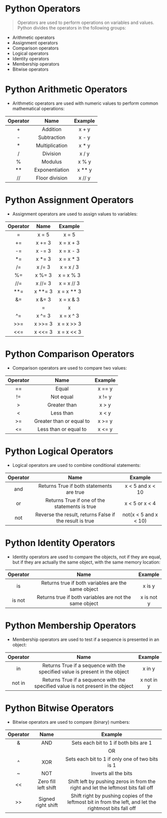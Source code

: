 # Python Operators
> Operators are used to perform operations on variables and values.
> Python divides the operators in the following groups:

* Arithmetic operators
* Assignment operators
* Comparison operators
* Logical operators
* Identity operators
* Membership operators
* Bitwise operators

# Python Arithmetic Operators
* Arithmetic operators are used with numeric values to perform common mathematical operations:

|Operator|	Name|	Example|
|:---:|:---:|:---:|
|+|	Addition|	x + y|
|-|	Subtraction|	x - y|
|*|	Multiplication|	x * y|
|/|	Division|	x / y|
|%|	Modulus|	x % y	|
|**|	Exponentiation|	x ** y|	 
|//|	Floor division|	x // y|

# Python Assignment Operators
* Assignment operators are used to assign values to variables:

|Operator|	Name|	Example|
|:---:|:---:|:---:|
|=	|x = 5	|x = 5	|
|+=	|x += 3	|x = x + 3	|
|-=	|x -= 3	|x = x - 3	|
|*=|	x *= 3	|x = x * 3	|
|/=	|x /= 3	|x = x / 3	|
|%=	|x %= 3	|x = x % 3	|
|//=	|x //= 3|	x = x // 3|
|**=|	x **= 3|	x = x ** 3|
|&=	|x &= 3	|x = x & 3	|
||=|	x |= 3|	x = x | 3	|
|^=|	x ^= 3|	x = x ^ 3|
|>>=|	x >>= 3|	x = x >> 3|
|<<=|	x <<= 3|	x = x << 3|

# Python Comparison Operators
* Comparison operators are used to compare two values:

|Operator|	Name|	Example|
|:---:|:---:|:---:|
|==|	Equal|	x == y|
|!=|	Not equal|	x != y|
|>	|Greater than	|x > y|
|<	|Less than|	x < y|
|>=	|Greater than or equal to|	x >= y	|
|<=	|Less than or equal to	|x <= y|

# Python Logical Operators
* Logical operators are used to combine conditional statements:

|Operator|	Name|	Example|
|:---:|:---:|:---:|
|and |	Returns True if both statements are true	|x < 5 and  x < 10	|
|or	|Returns True if one of the statements is true	|x < 5 or x < 4	|
|not|	Reverse the result, returns False if the result is true	|not(x < 5 and x < 10)|

# Python Identity Operators
* Identity operators are used to compare the objects, not if they are equal, but if they are actually the same object, with the same memory location:

|Operator|	Name|	Example|
|:---:|:---:|:---:|
|is| 	Returns true if both variables are the same object	|x is y	|
|is not|	Returns true if both variables are not the same object	|x is not y|

# Python Membership Operators
* Membership operators are used to test if a sequence is presented in an object:

|Operator|	Name|	Example|
|:---:|:---:|:---:|
|in| 	Returns True if a sequence with the specified value is present in the object	|x in y|
|not in|	Returns True if a sequence with the specified value is not present in the object	|x not in y|


# Python Bitwise Operators
* Bitwise operators are used to compare (binary) numbers:

|Operator|	Name|	Example|
|:---:|:---:|:---:|
|& |	AND	|Sets each bit to 1 if both bits are 1|
||	|OR|	Sets each bit to 1 if one of two bits is 1|
 |^|	XOR	|Sets each bit to 1 if only one of two bits is 1|
|~ |	NOT	|Inverts all the bits|
|<<	|Zero fill left shift	|Shift left by pushing zeros in from the right and let the leftmost bits fall off|
|>>|	Signed right shift|	Shift right by pushing copies of the leftmost bit in from the left, and let the rightmost bits fall off|
